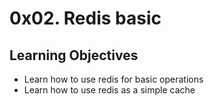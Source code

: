 # 0x02. Redis basic
## Learning Objectives
- Learn how to use redis for basic operations
- Learn how to use redis as a simple cache
